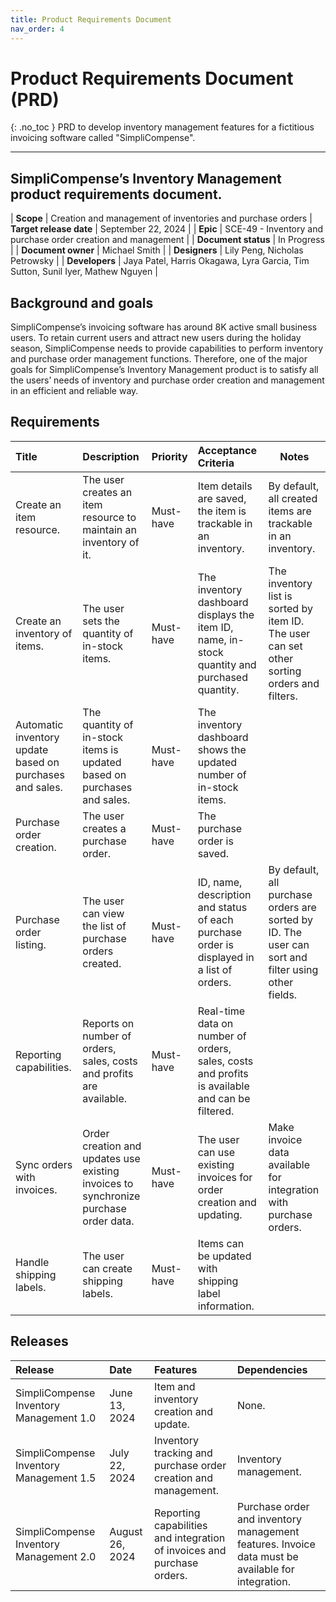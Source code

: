 ```yaml
---
title: Product Requirements Document
nav_order: 4
---
```


# Product Requirements Document (PRD)
{: .no_toc }
PRD to develop inventory management features for a fictitious invoicing software called "SimpliCompense".

-----------------------------

## SimpliCompense’s Inventory Management product requirements document.

| **Scope**               | Creation and management of inventories and purchase orders
| **Target release date** | September 22, 2024                                                             |
| **Epic**                | SCE-49 - Inventory and purchase order creation and management                |
| **Document status**     | In Progress                                                                    |
| **Document owner**      | Michael Smith                                                                  |
| **Designers**           | Lily Peng, Nicholas Petrowsky                                                  |
| **Developers**          | Jaya Patel, Harris Okagawa, Lyra Garcia, Tim Sutton, Sunil Iyer, Mathew Nguyen |

## Background and goals

SimpliCompense’s invoicing software has around 8K active small business users. To retain current users and attract new users during the holiday season, SimpliCompense needs to provide capabilities to perform inventory and purchase order management functions. Therefore, one of the major goals for SimpliCompense’s Inventory Management product is to satisfy all the users’ needs of inventory and purchase order creation and management in an efficient and reliable way. 

## Requirements


| Title                                                    | Description                                                                          | Priority  | Acceptance Criteria                                                                            | Notes                                                                                              |
|:---------------------------------------------------------|:-------------------------------------------------------------------------------------|:----------|:-----------------------------------------------------------------------------------------------|----------------------------------------------------------------------------------------------------|
| Create an item resource.                                 | The user creates an item resource to maintain an inventory of it.                    | Must-have | Item details are saved, the item is trackable in an inventory.                                 | By default, all created items are trackable in an inventory.                                       |
| Create an inventory of items.                            | The user sets the quantity of in-stock items.                                        | Must-have | The inventory dashboard displays the item ID, name, in-stock quantity and purchased quantity.  | The inventory list is sorted by item ID. The user can set other sorting orders and filters.        |
| Automatic inventory update based on purchases and sales. | The quantity of in-stock items is updated based on purchases and sales.              | Must-have | The inventory dashboard shows the updated number of in-stock items.                            |                                                                                                    |
| Purchase order creation.                                 | The user creates a purchase order.                                                   | Must-have | The purchase order is saved.                                                                   |
| Purchase order listing.                                  | The user can view the list of purchase orders created.                               | Must-have | ID, name, description and status of each purchase order is displayed in a list of orders.      | By default, all purchase orders are sorted by ID. The user can sort and filter using other fields. |
| Reporting capabilities.                                  | Reports on number of orders, sales, costs and profits are available.                 | Must-have | Real-time data on number of orders, sales, costs and profits is available and can be filtered. |                                                                                                    |
| Sync orders with invoices.                               | Order creation and updates use existing invoices to synchronize purchase order data. | Must-have | The user can use existing invoices for order creation and updating.                            | Make invoice data available for integration with purchase orders.                                  |
| Handle shipping labels.                                  | The user can create shipping labels.                                                 | Must-have | Items can be updated with shipping label information.                                          |                                                                                                    |

## Releases

| Release                                 | Date            | Features                                                                | Dependencies                                                                                      
|:----------------------------------------|:----------------|:------------------------------------------------------------------------|:--------------------------------------------------------------------------------------------------|
| SimpliCompense Inventory Management 1.0 | June 13, 2024   | Item and inventory creation and update.                                 | None.                                                                                             | 
| SimpliCompense Inventory Management 1.5 | July 22, 2024   | Inventory tracking and purchase order creation and management.          | Inventory management.                                                                             |
| SimpliCompense Inventory Management 2.0 | August 26, 2024 | Reporting capabilities and integration of invoices and purchase orders. | Purchase order and inventory management features. Invoice data must be available for integration. |
